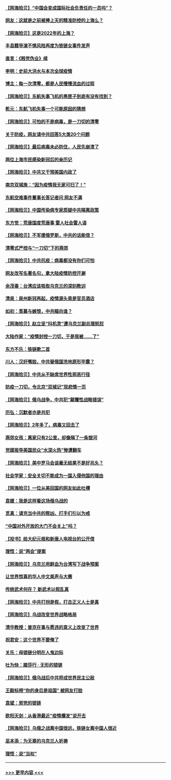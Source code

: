 #### [【网海拾贝】“中国会变成国际社会负责任的一员吗”？](../pages/nsc993/n13680707.md?t=03301302) 
#### [网友：这就是之前被捧上天的精准防控的上海么？](../pages/nsc993/n13680287.md?t=03301302) 
#### [【网海拾贝】这是2022年的上海？](../pages/nsc993/n13678253.md?t=03301302) 
#### [丰县籍导演不惧风险再度为铁链女事件发声](../pages/nsc993/n13678215.md?t=03301302) 
#### [直言：《贱党伪业》续](../pages/nsc993/n13678056.md?t=03301302) 
#### [李明：史前大洪水与本次全球疫情](../pages/nsc993/n13677332.md?t=03301302) 
#### [博主：每一次清零，都是人民慢慢流血的过程](../pages/nsc993/n13676078.md?t=03301302) 
#### [【网海拾贝】东航失事飞机的黑匣子到底有没有找到？](../pages/nsc993/n13676034.md?t=03301302) 
#### [乾元：东航飞机失事一个可能原因的猜想](../pages/nsc993/n13675834.md?t=03301302) 
#### [【网海拾贝】可怕的不是病毒，是一刀切的清零](../pages/nsc993/n13674403.md?t=03301302) 
#### [关于防疫，网友请中共回答5大类20个问题](../pages/nsc993/n13674318.md?t=03301302) 
#### [【网海拾贝】最后病毒未必防住，人民先崩溃了](../pages/nsc993/n13672307.md?t=03301302) 
#### [两位上海市民感染新冠后的亲历记](../pages/nsc993/n13672217.md?t=03301302) 
#### [【网海拾贝】中共又干预美国内政了](../pages/nsc993/n13669564.md?t=03301302) 
#### [南京双城族：“因为疫情我无家可归了！”](../pages/nsc993/n13669511.md?t=03301302) 
#### [东航空难事件董事长答记者问 网友不满](../pages/nsc993/n13669436.md?t=03301302) 
#### [【网海拾贝】中国传染病专家质疑中共隔离政策](../pages/nsc993/n13667190.md?t=03301302) 
#### [东方觉：荒唐国度荒唐事 雷人社会雷人语](../pages/nsc993/n13666926.md?t=03301302) 
#### [【网海拾贝】不军援俄罗斯，中共的话能信？](../pages/nsc993/n13664594.md?t=03301302) 
#### [清零式严控与“一刀切”下的燕郊](../pages/nsc993/n13664450.md?t=03301302) 
#### [【网海拾贝】中共抗疫：病毒都没有你们可怕](../pages/nsc993/n13662063.md?t=03301302) 
#### [网友改写名著名句，拿大陆疫情防控开涮](../pages/nsc993/n13661999.md?t=03301302) 
#### [余茂春：台湾应该吸取乌克兰的深刻教训](../pages/nsc993/n13661829.md?t=03301302) 
#### [清泉：泉州新冠再起，疫情源头竟是官员酒店](../pages/nsc993/n13660898.md?t=03301302) 
#### [如初：羡慕与嫉恨，中共瞄向谁？](../pages/nsc993/n13660773.md?t=03301302) 
#### [【网海拾贝】赵立坚“抖机灵”遭乌克兰副总理怒怼](../pages/nsc993/n13659660.md?t=03301302) 
#### [大陆作家：“疫情封控一刀切，于是我被……了”](../pages/nsc993/n13659323.md?t=03301302) 
#### [东方不乐：铁链歌二首](../pages/nsc993/n13659123.md?t=03301302) 
#### [川人：汉奸嘴脸，中共替俄国洗地原形毕露？](../pages/nsc993/n13657995.md?t=03301302) 
#### [【网海拾贝】中共从不缺席世界性邪恶行径](../pages/nsc993/n13657799.md?t=03301302) 
#### [防疫一刀切，令北京“双城记”现悲情一页](../pages/nsc993/n13657746.md?t=03301302) 
#### [【网海拾贝】俄乌战争，中共犯“颠覆性战略错误”](../pages/nsc993/n13655760.md?t=03301302) 
#### [历弘：沉默者亦是共犯](../pages/nsc993/n13652799.md?t=03301302) 
#### [【网海拾贝】2年多了，病毒又回去了](../pages/nsc993/n13652629.md?t=03301302) 
#### [燕郊女孩：离家只有2公里，却像隔了一条银河](../pages/nsc993/n13652450.md?t=03301302) 
#### [党媒报导美国民众“水深火热”惨遭翻车](../pages/nsc993/n13649966.md?t=03301302) 
#### [【网海拾贝】美中罗马会谈毫无结果不是好兆头？](../pages/nsc993/n13649860.md?t=03301302) 
#### [社会学家：安全关切不能成为一国入侵他国的理由](../pages/nsc993/n13649744.md?t=03301302) 
#### [【网海拾贝】一位从美回国的网友如此吐槽](../pages/nsc993/n13647381.md?t=03301302) 
#### [袁媛：我是这样看这场俄乌战的](../pages/nsc993/n13644892.md?t=03301302) 
#### [觅真：请充当中共的帮凶、打手们引以为戒](../pages/nsc993/n13644228.md?t=03301302) 
#### [“中国对外开放的大门不会关上”吗？](../pages/nsc993/n13644191.md?t=03301302) 
#### [【投书】给大纪元报和新唐人电视台的公开信](../pages/nsc993/n13644124.md?t=03301302) 
#### [理悟：说“两会”提案](../pages/nsc993/n13643927.md?t=03301302) 
#### [【网海拾贝】乌克兰用鲜血为台湾写下战争预案](../pages/nsc993/n13643578.md?t=03301302) 
#### [让世界惊喜的华人中文美声与大赛](../pages/nsc993/n13641647.md?t=03301302) 
#### [传统武术何在？ 新武术以假乱真](../pages/nsc993/n13641615.md?t=03301302) 
#### [【网海拾贝】中共打拐是假，打击正义人士是真](../pages/nsc993/n13641238.md?t=03301302) 
#### [【网海拾贝】乌战改变世界战略格局](../pages/nsc993/n13639171.md?t=03301302) 
#### [清华教授：普京在事与愿违的意义上改变了世界](../pages/nsc993/n13639019.md?t=03301302) 
#### [祝君安：这个世界不要俺了](../pages/nsc993/n13638903.md?t=03301302) 
#### [关乐：母锁链分明在人鬼边际](../pages/nsc993/n13637601.md?t=03301302) 
#### [吐为快：踏莎行 · 无形的锁链](../pages/nsc993/n13637555.md?t=03301302) 
#### [【网海拾贝】俄乌战后中共将成世界民主公敌](../pages/nsc993/n13636363.md?t=03301302) 
#### [王毅标榜“你的身后是祖国” 被网友打脸](../pages/nsc993/n13636270.md?t=03301302) 
#### [袁斌：邪党的锁链](../pages/nsc993/n13636247.md?t=03301302) 
#### [欧阳天剑：从香港最近“疫情爆发”说开去](../pages/nsc993/n13633182.md?t=03301302) 
#### [【网海拾贝】乌俄之战离中国很远，铁链女离中国人很近](../pages/nsc993/n13630325.md?t=03301302) 
#### [巫本添：为无辜的乌克兰人祈祷](../pages/nsc993/n13629307.md?t=03301302) 
#### [理悟：说“当权”](../pages/nsc993/n13629223.md?t=03301302) 

----
#### [ >>> 更早内容 <<< ](../indexes/nsc993-earlier.md)
